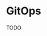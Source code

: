 # GitOps

<!--
https://app.pluralsight.com/library/courses/automating-kubernetes-deployments-gitops-workflow/table-of-contents
-->

TODO
